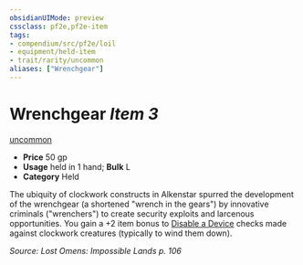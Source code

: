 ```yaml
---
obsidianUIMode: preview
cssclass: pf2e,pf2e-item
tags:
- compendium/src/pf2e/loil
- equipment/held-item
- trait/rarity/uncommon
aliases: ["Wrenchgear"]
---
```

# Wrenchgear *Item 3*  
[uncommon](uncommon.md)  

- **Price** 50 gp
- **Usage** held in 1 hand; **Bulk** L
- **Category** Held

The ubiquity of clockwork constructs in Alkenstar spurred the development of the wrenchgear (a shortened "wrench in the gears") by innovative criminals ("wrenchers") to create security exploits and larcenous opportunities. You gain a +2 item bonus to [Disable a Device](disable-a-device.md) checks made against clockwork creatures (typically to wind them down).

*Source: Lost Omens: Impossible Lands p. 106*